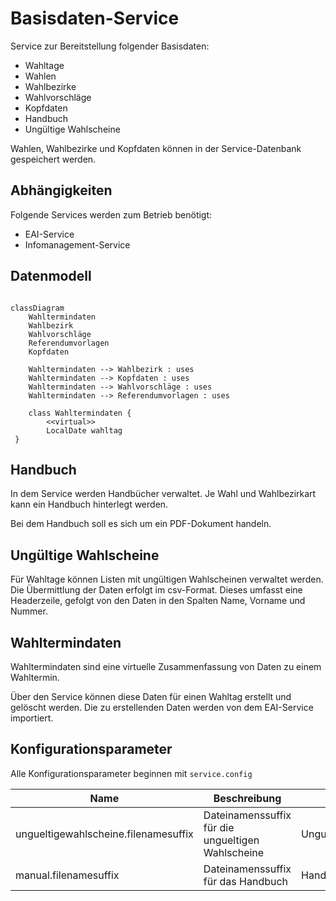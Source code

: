 # Basisdaten-Service

Service zur Bereitstellung folgender Basisdaten:

- Wahltage
- Wahlen
- Wahlbezirke
- Wahlvorschläge
- Kopfdaten
- Handbuch
- Ungültige Wahlscheine

Wahlen, Wahlbezirke und Kopfdaten können in der Service-Datenbank gespeichert werden.

## Abhängigkeiten

Folgende Services werden zum Betrieb benötigt:
- EAI-Service
- Infomanagement-Service

## Datenmodell

```mermaid

classDiagram
    Wahltermindaten
    Wahlbezirk
    Wahlvorschläge
    Referendumvorlagen
    Kopfdaten
    
    Wahltermindaten --> Wahlbezirk : uses
    Wahltermindaten --> Kopfdaten : uses
    Wahltermindaten --> Wahlvorschläge : uses
    Wahltermindaten --> Referendumvorlagen : uses
    
    class Wahltermindaten {
        <<virtual>>
        LocalDate wahltag
 }
```

## Handbuch

In dem Service werden Handbücher verwaltet. Je Wahl und Wahlbezirkart kann ein Handbuch hinterlegt werden.

Bei dem Handbuch soll es sich um ein PDF-Dokument handeln. 

## Ungültige Wahlscheine

Für Wahltage können Listen mit ungültigen Wahlscheinen verwaltet werden. Die Übermittlung der Daten erfolgt
im csv-Format. Dieses umfasst eine Headerzeile, gefolgt von den Daten in den Spalten Name, Vorname und Nummer.

## Wahltermindaten

Wahltermindaten sind eine virtuelle Zusammenfassung von Daten zu einem Wahltermin.

Über den Service können diese Daten für einen Wahltag erstellt und gelöscht werden. Die zu erstellenden Daten
werden von dem EAI-Service importiert.

## Konfigurationsparameter

Alle Konfigurationsparameter beginnen mit `service.config`

| Name | Beschreibung                                      | Default |
| ---- |---------------------------------------------------| ------- |
| ungueltigewahlscheine.filenamesuffix | Dateinamenssuffix für die ungueltigen Wahlscheine | Ungueltigews.csv | 
| manual.filenamesuffix | Dateinamenssuffix für das Handbuch | Handbuch.pdf | 